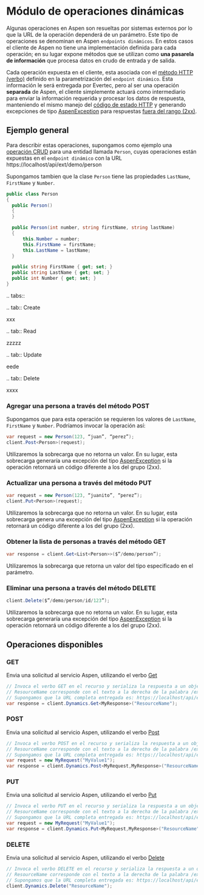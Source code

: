 # Módulo de operaciones dinámicas

Algunas operaciones en Aspen son resueltas por sistemas externos por lo que la URL de la operación dependerá de un parámetro. Este tipo de operaciones se denominan en Aspen `endpoints dinámicos`. En estos casos el cliente de Aspen no tiene una implementación definida para cada operación; en su lugar expone métodos que se utilizan como __una pasarela de información__ que procesa datos en crudo de entrada y de salida.

Cada operación expuesta en el cliente, esta asociada con el [método HTTP (verbo)](https://en.wikipedia.org/wiki/Hypertext_Transfer_Protocol#Request_methods) definido en la parametrización del `endpoint dinámico`. Esta información le será entregada por Evertec, pero al ser una operación __separada__ de Aspen, el cliente simplemente actuará como
intermediario para enviar la información requerida y procesar los datos de respuesta, manteniendo el mismo manejo del [código de estado HTTP](https://en.wikipedia.org/wiki/List_of_HTTP_status_codes) y generando excepciones de tipo [AspenException](AspenException.md) para respuestas [fuera del rango (2xx)](https://en.wikipedia.org/wiki/List_of_HTTP_status_codes).

## Ejemplo general

Para describir estas operaciones, supongamos como ejemplo una [operación CRUD](https://en.wikipedia.org/wiki/Create,_read,_update_and_delete) para una entidad llamada `Person`, cuyas operaciones están expuestas en el `endpoint dinámico` con la URL https://localhost/api/ext/demo/person

Supongamos tambien que la clase `Person` tiene las propiedades `LastName`, `FirstName` y `Number`.

```c#
public class Person
{
  public Person()
  {
  }

  public Person(int number, string firstName, string lastName)
  {
      this.Number = number;
      this.FirstName = firstName;
      this.LastName = lastName;
  }

  public string FirstName { get; set; }
  public string LastName { get; set; }
  public int Number { get; set; }
}
```

.. tabs::

.. tab:: Create

xxx

.. tab:: Read

zzzzz

.. tab:: Update

eede

.. tab:: Delete

xxxx

### Agregar una persona a través del método POST

Supongamos que para esta operación se requieren los valores de `LastName`, `FirstName` y `Number`. Podríamos invocar la operación así:

```c#
var request = new Person(123, “juan”, “perez”);
client.Post<Person>(request);
```

Utilizaremos la sobrecarga que no retorna un valor. En su lugar, esta sobrecarga generaría una excepción del tipo [AspenException](AspenException.md) si la operación retornará un código diferente a los del grupo (2xx).

### Actualizar una persona a través del método PUT

```c#
var request = new Person(123, “juanito”, “perez”);
client.Put<Person>(request);
``````

Utilizaremos la sobrecarga que no retorna un valor. En su lugar, esta sobrecarga genera una excepción del tipo [AspenException](AspenException.md) si la operación retornará un código diferente a los del grupo (2xx).

### Obtener la lista de personas a través del método GET

```c#
var response = client.Get<List<Person>>($”/demo/person”);
```

Utilizaremos la sobrecarga que retorna un valor del tipo especificado en el parámetro.

### Eliminar una persona a través del método DELETE

```c#
client.Delete($”/demo/person/id/123”);
```

Utilizaremos la sobrecarga que no retorna un valor. En su lugar, esta sobrecarga generaría una excepción del tipo [AspenException](AspenException.md) si la operación retornará un código diferente a los del grupo (2xx).

## Operaciones disponibles

### GET

Envia una solicitud al servicio Aspen, utilizando el verbo [Get](https://en.wikipedia.org/wiki/Hypertext_Transfer_Protocol#Request_methods)

```c#
// Invoca el verbo GET en el recurso y serializa la respuesta a un objeto de tipo MyResponse.
// ResourceName corresponde con el texto a la derecha de la palabra /ext/ en la URL de la documentación que Evertec le entregó.
// Supongamos que la URL completa entregada es: https://localhost/api/ext/demo/calc, para este ejemplo, ResourceName sería "demo/calc"
var response = client.Dynamics.Get<MyResponse>("ResourceName");
```

### POST

Envia una solicitud al servicio Aspen, utilizando el verbo [Post](https://en.wikipedia.org/wiki/Hypertext_Transfer_Protocol#Request_methods)

```c#
// Invoca el verbo POST en el recurso y serializa la respuesta a un objeto de tipo MyResponse.
// ResourceName corresponde con el texto a la derecha de la palabra /ext/ en la URL de la documentación que Evertec le entregó.
// Supongamos que la URL completa entregada es: https://localhost/api/ext/demo/calc, para este ejemplo, ResourceName sería "demo/calc"
var request = new MyRequest("MyValue1");
var response = client.Dynamics.Post<MyRequest,MyResponse>("ResourceName", request);
```

### PUT

Envia una solicitud al servicio Aspen, utilizando el verbo [Put](https://en.wikipedia.org/wiki/Hypertext_Transfer_Protocol#Request_methods)

```c#
// Invoca el verbo PUT en el recurso y serializa la respuesta a un objeto de tipo MyResponse.
// ResourceName corresponde con el texto a la derecha de la palabra /ext/ en la URL de la documentación que Evertec le entregó.
// Supongamos que la URL completa entregada es: https://localhost/api/ext/demo/calc, para este ejemplo, ResourceName sería "demo/calc"
var request = new MyRequest("MyValue1");
var response = client.Dynamics.Put<MyRequest,MyResponse>("ResourceName", request);
```

### DELETE

Envia una solicitud al servicio Aspen, utilizando el verbo [Delete](https://en.wikipedia.org/wiki/Hypertext_Transfer_Protocol#Request_methods)

```c#
// Invoca el verbo DELETE en el recurso y serializa la respuesta a un objeto de tipo MyResponse.
// ResourceName corresponde con el texto a la derecha de la palabra /ext/ en la URL de la documentación que Evertec le entregó.
// Supongamos que la URL completa entregada es: https://localhost/api/ext/demo/calc, para este ejemplo, ResourceName sería "demo/calc"
client.Dynamics.Delete("ResourceName");
```
